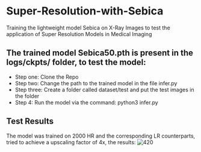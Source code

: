 # Super-Resolution-with-Sebica
Training the lightweight model Sebica on X-Ray Images to test the application of Super Resolution Models in Medical Imaging
## The trained model Sebica50.pth is present in the logs/ckpts/ folder, to test the model:
- Step one: Clone the Repo
- Step two: Change the path to the trained model in the file infer.py 
- Step three: Create a folder called dataset/test and put the test images in the folder
- Step 4: Run the model via the command: python3 infer.py
## Test Results
The model was trained on 2000 HR and the corresponding LR counterparts, tried to achieve a upscaling factor of 4x, the results:
![420](https://github.com/user-attachments/assets/ce42415d-e0b6-49f8-aa86-4bb1b1eb9ec7)
